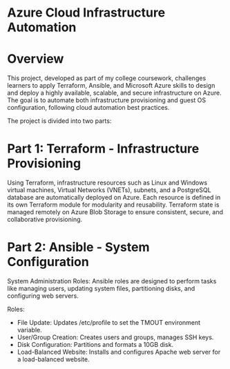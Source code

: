 # Azure Cloud Infrastructure Automation

# Overview
This project, developed as part of my college coursework, challenges learners to apply Terraform, Ansible, and Microsoft Azure skills to design and deploy a highly available, scalable, and secure infrastructure on Azure. The goal is to automate both infrastructure provisioning and guest OS configuration, following cloud automation best practices. 

The project is divided into two parts:

# Part 1: Terraform - Infrastructure Provisioning

Using Terraform, infrastructure resources such as Linux and Windows virtual machines, Virtual Networks (VNETs), subnets, and a PostgreSQL database are automatically deployed on Azure. Each resource is defined in its own Terraform module for modularity and reusability. Terraform state is managed remotely on Azure Blob Storage to ensure consistent, secure, and collaborative provisioning.



# Part 2: Ansible - System Configuration

System Administration Roles: Ansible roles are designed to perform tasks like managing users, updating system files, partitioning disks, and configuring web servers.

Roles:
- File Update: Updates /etc/profile to set the TMOUT environment variable.
- User/Group Creation: Creates users and groups, manages SSH keys.
- Disk Configuration: Partitions and formats a 10GB disk.
- Load-Balanced Website: Installs and configures Apache web server for a load-balanced website.
